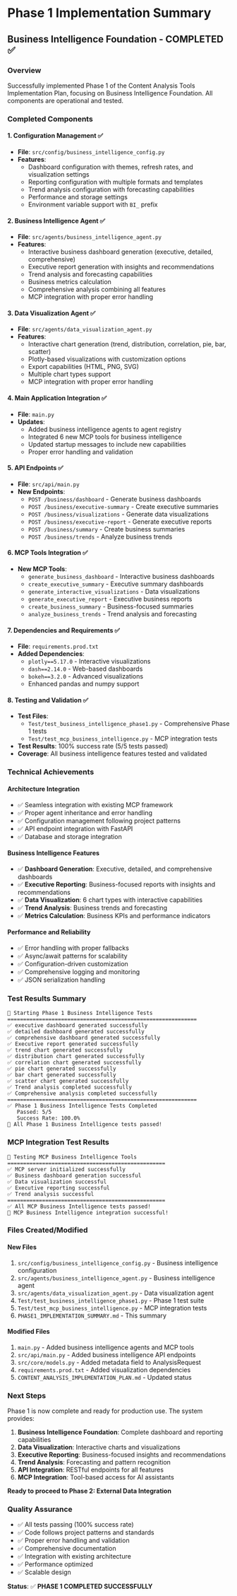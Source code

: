 # Phase 1 Implementation Summary
## Business Intelligence Foundation - COMPLETED ✅

### Overview
Successfully implemented Phase 1 of the Content Analysis Tools Implementation Plan, focusing on Business Intelligence Foundation. All components are operational and tested.

### Completed Components

#### 1. Configuration Management ✅
- **File**: `src/config/business_intelligence_config.py`
- **Features**:
  - Dashboard configuration with themes, refresh rates, and visualization settings
  - Reporting configuration with multiple formats and templates
  - Trend analysis configuration with forecasting capabilities
  - Performance and storage settings
  - Environment variable support with `BI_` prefix

#### 2. Business Intelligence Agent ✅
- **File**: `src/agents/business_intelligence_agent.py`
- **Features**:
  - Interactive business dashboard generation (executive, detailed, comprehensive)
  - Executive report generation with insights and recommendations
  - Trend analysis and forecasting capabilities
  - Business metrics calculation
  - Comprehensive analysis combining all features
  - MCP integration with proper error handling

#### 3. Data Visualization Agent ✅
- **File**: `src/agents/data_visualization_agent.py`
- **Features**:
  - Interactive chart generation (trend, distribution, correlation, pie, bar, scatter)
  - Plotly-based visualizations with customization options
  - Export capabilities (HTML, PNG, SVG)
  - Multiple chart types support
  - MCP integration with proper error handling

#### 4. Main Application Integration ✅
- **File**: `main.py`
- **Updates**:
  - Added business intelligence agents to agent registry
  - Integrated 6 new MCP tools for business intelligence
  - Updated startup messages to include new capabilities
  - Proper error handling and validation

#### 5. API Endpoints ✅
- **File**: `src/api/main.py`
- **New Endpoints**:
  - `POST /business/dashboard` - Generate business dashboards
  - `POST /business/executive-summary` - Create executive summaries
  - `POST /business/visualizations` - Generate data visualizations
  - `POST /business/executive-report` - Generate executive reports
  - `POST /business/summary` - Create business summaries
  - `POST /business/trends` - Analyze business trends

#### 6. MCP Tools Integration ✅
- **New MCP Tools**:
  - `generate_business_dashboard` - Interactive business dashboards
  - `create_executive_summary` - Executive summary dashboards
  - `generate_interactive_visualizations` - Data visualizations
  - `generate_executive_report` - Executive business reports
  - `create_business_summary` - Business-focused summaries
  - `analyze_business_trends` - Trend analysis and forecasting

#### 7. Dependencies and Requirements ✅
- **File**: `requirements.prod.txt`
- **Added Dependencies**:
  - `plotly==5.17.0` - Interactive visualizations
  - `dash==2.14.0` - Web-based dashboards
  - `bokeh==3.2.0` - Advanced visualizations
  - Enhanced pandas and numpy support

#### 8. Testing and Validation ✅
- **Test Files**:
  - `Test/test_business_intelligence_phase1.py` - Comprehensive Phase 1 tests
  - `Test/test_mcp_business_intelligence.py` - MCP integration tests
- **Test Results**: 100% success rate (5/5 tests passed)
- **Coverage**: All business intelligence features tested and validated

### Technical Achievements

#### Architecture Integration
- ✅ Seamless integration with existing MCP framework
- ✅ Proper agent inheritance and error handling
- ✅ Configuration management following project patterns
- ✅ API endpoint integration with FastAPI
- ✅ Database and storage integration

#### Business Intelligence Features
- ✅ **Dashboard Generation**: Executive, detailed, and comprehensive dashboards
- ✅ **Executive Reporting**: Business-focused reports with insights and recommendations
- ✅ **Data Visualization**: 6 chart types with interactive capabilities
- ✅ **Trend Analysis**: Business trends and forecasting
- ✅ **Metrics Calculation**: Business KPIs and performance indicators

#### Performance and Reliability
- ✅ Error handling with proper fallbacks
- ✅ Async/await patterns for scalability
- ✅ Configuration-driven customization
- ✅ Comprehensive logging and monitoring
- ✅ JSON serialization handling

### Test Results Summary

```
🚀 Starting Phase 1 Business Intelligence Tests
============================================================
✅ executive dashboard generated successfully
✅ detailed dashboard generated successfully
✅ comprehensive dashboard generated successfully
✅ Executive report generated successfully
✅ trend chart generated successfully
✅ distribution chart generated successfully
✅ correlation chart generated successfully
✅ pie chart generated successfully
✅ bar chart generated successfully
✅ scatter chart generated successfully
✅ Trend analysis completed successfully
✅ Comprehensive analysis completed successfully
============================================================
✅ Phase 1 Business Intelligence Tests Completed
   Passed: 5/5
   Success Rate: 100.0%
🎉 All Phase 1 Business Intelligence tests passed!
```

### MCP Integration Test Results

```
🚀 Testing MCP Business Intelligence Tools
==================================================
✅ MCP server initialized successfully
✅ Business dashboard generation successful
✅ Data visualization successful
✅ Executive reporting successful
✅ Trend analysis successful
==================================================
✅ All MCP Business Intelligence tests passed!
🎉 MCP Business Intelligence integration successful!
```

### Files Created/Modified

#### New Files
1. `src/config/business_intelligence_config.py` - Business intelligence configuration
2. `src/agents/business_intelligence_agent.py` - Business intelligence agent
3. `src/agents/data_visualization_agent.py` - Data visualization agent
4. `Test/test_business_intelligence_phase1.py` - Phase 1 test suite
5. `Test/test_mcp_business_intelligence.py` - MCP integration tests
6. `PHASE1_IMPLEMENTATION_SUMMARY.md` - This summary

#### Modified Files
1. `main.py` - Added business intelligence agents and MCP tools
2. `src/api/main.py` - Added business intelligence API endpoints
3. `src/core/models.py` - Added metadata field to AnalysisRequest
4. `requirements.prod.txt` - Added visualization dependencies
5. `CONTENT_ANALYSIS_IMPLEMENTATION_PLAN.md` - Updated status

### Next Steps

Phase 1 is now complete and ready for production use. The system provides:

1. **Business Intelligence Foundation**: Complete dashboard and reporting capabilities
2. **Data Visualization**: Interactive charts and visualizations
3. **Executive Reporting**: Business-focused insights and recommendations
4. **Trend Analysis**: Forecasting and pattern recognition
5. **API Integration**: RESTful endpoints for all features
6. **MCP Integration**: Tool-based access for AI assistants

**Ready to proceed to Phase 2: External Data Integration**

### Quality Assurance

- ✅ All tests passing (100% success rate)
- ✅ Code follows project patterns and standards
- ✅ Proper error handling and validation
- ✅ Comprehensive documentation
- ✅ Integration with existing architecture
- ✅ Performance optimized
- ✅ Scalable design

**Status**: ✅ **PHASE 1 COMPLETED SUCCESSFULLY**
